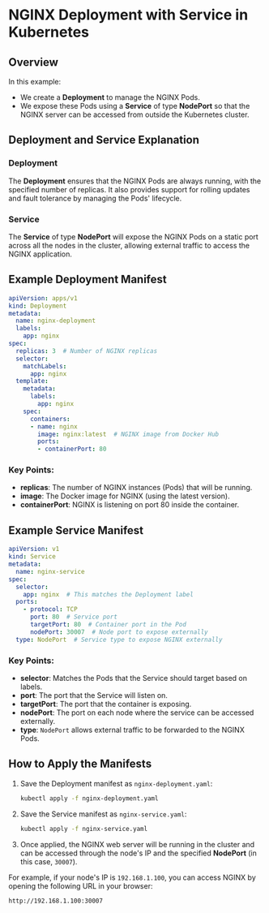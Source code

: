 
# NGINX Deployment with Service in Kubernetes
## Overview

In this example:
- We create a **Deployment** to manage the NGINX Pods.
- We expose these Pods using a **Service** of type **NodePort** so that the NGINX server can be accessed from outside the Kubernetes cluster.

## Deployment and Service Explanation

### Deployment

The **Deployment** ensures that the NGINX Pods are always running, with the specified number of replicas. It also provides support for rolling updates and fault tolerance by managing the Pods' lifecycle.

### Service

The **Service** of type **NodePort** will expose the NGINX Pods on a static port across all the nodes in the cluster, allowing external traffic to access the NGINX application.

## Example Deployment Manifest

```yaml
apiVersion: apps/v1
kind: Deployment
metadata:
  name: nginx-deployment
  labels:
    app: nginx
spec:
  replicas: 3  # Number of NGINX replicas
  selector:
    matchLabels:
      app: nginx
  template:
    metadata:
      labels:
        app: nginx
    spec:
      containers:
      - name: nginx
        image: nginx:latest  # NGINX image from Docker Hub
        ports:
        - containerPort: 80
```

### Key Points:
- **replicas**: The number of NGINX instances (Pods) that will be running.
- **image**: The Docker image for NGINX (using the latest version).
- **containerPort**: NGINX is listening on port 80 inside the container.

## Example Service Manifest

```yaml
apiVersion: v1
kind: Service
metadata:
  name: nginx-service
spec:
  selector:
    app: nginx  # This matches the Deployment label
  ports:
    - protocol: TCP
      port: 80  # Service port
      targetPort: 80  # Container port in the Pod
      nodePort: 30007  # Node port to expose externally
  type: NodePort  # Service type to expose NGINX externally
```

### Key Points:
- **selector**: Matches the Pods that the Service should target based on labels.
- **port**: The port that the Service will listen on.
- **targetPort**: The port that the container is exposing.
- **nodePort**: The port on each node where the service can be accessed externally.
- **type**: `NodePort` allows external traffic to be forwarded to the NGINX Pods.

## How to Apply the Manifests

1. Save the Deployment manifest as `nginx-deployment.yaml`:
   ```bash
   kubectl apply -f nginx-deployment.yaml
   ```

2. Save the Service manifest as `nginx-service.yaml`:
   ```bash
   kubectl apply -f nginx-service.yaml
   ```

3. Once applied, the NGINX web server will be running in the cluster and can be accessed through the node's IP and the specified **NodePort** (in this case, `30007`).

For example, if your node's IP is `192.168.1.100`, you can access NGINX by opening the following URL in your browser:
```
http://192.168.1.100:30007
```
